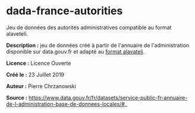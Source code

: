 # dada-france-autorities

Jeu de données des autorités administratives compatible au format alaveteli.

**Description :** jeu de données créé à partir de l'annuaire de l'administration disponible sur data.gouv.fr et adapté au [format alavateli](https://www.data.gouv.fr/fr/datasets/service-public-fr-annuaire-de-l-administration-base-de-donnees-locales/#_).

**Licence :** Licence Ouverte

**Créé le :** 23 Juillet 2019

**Auteur :** Pierre Chrzanowski

**Source :** https://www.data.gouv.fr/fr/datasets/service-public-fr-annuaire-de-l-administration-base-de-donnees-locales/#_


